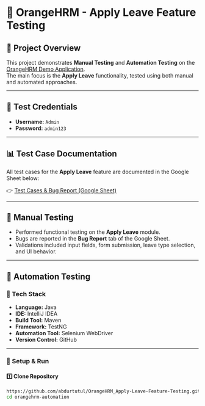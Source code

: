 # 🧪 OrangeHRM - Apply Leave Feature Testing

## 📌 Project Overview
This project demonstrates **Manual Testing** and **Automation Testing** on the [OrangeHRM Demo Application](https://opensource-demo.orangehrmlive.com/web/index.php/auth/login).  
The main focus is the **Apply Leave** functionality, tested using both manual and automated approaches.

---

## 🔑 Test Credentials
- **Username:** `Admin`  
- **Password:** `admin123`  

---

## 📊 Test Case Documentation
All test cases for the **Apply Leave** feature are documented in the Google Sheet below:

👉 [Test Cases & Bug Report (Google Sheet)](https://docs.google.com/spreadsheets/d/1Wp3UXxGXdZX9TyeCWzJw-rIXaPpsbycGPrWiMboTGlk/edit?usp=sharing)

---

## 📝 Manual Testing
- Performed functional testing on the **Apply Leave** module.  
- Bugs are reported in the **Bug Report** tab of the Google Sheet.  
- Validations included input fields, form submission, leave type selection, and UI behavior.

---

## 🤖 Automation Testing

### 📂 Tech Stack
- **Language:** Java  
- **IDE:** IntelliJ IDEA  
- **Build Tool:** Maven  
- **Framework:** TestNG  
- **Automation Tool:** Selenium WebDriver  
- **Version Control:** GitHub  

---

### 🚀 Setup & Run

#### 1️⃣ Clone Repository
```bash
https://github.com/abdurtutul/OrangeHRM_Apply-Leave-Feature-Testing.git
cd orangehrm-automation
